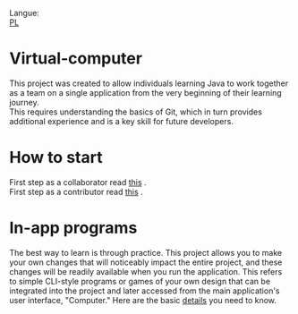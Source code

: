 Langue: <br>
[PL](readme/readme-pl.md)

# Virtual-computer
This project was created to allow individuals learning Java to work together as a team on a single application from the very beginning of their learning journey. <br>
This requires understanding the basics of Git, which in turn provides additional experience and is a key skill for future developers.

#  How to start

First step as a collaborator read [this](readme/instructions/howToStart/collaboratorHowToStart-en.md) . <br>
First step as a contributor read [this](readme/instructions/howToStart/contributorHowToStart-en.md) .

# In-app programs

The best way to learn is through practice. This project allows you to make your own changes that will noticeably
impact the entire project, and these changes will be readily available when you run the application. This refers
to simple CLI-style programs or games of your own design that can be integrated into the project and later 
accessed from the main application's user interface, "Computer."
Here are the basic [details](readme/instructions/inAppPrograms/inAppInterfaces-en.md) you need to know.



